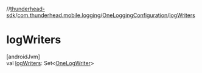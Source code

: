 //[thunderhead-sdk](../../../index.md)/[com.thunderhead.mobile.logging](../index.md)/[OneLoggingConfiguration](index.md)/[logWriters](log-writers.md)

# logWriters

[androidJvm]\
val [logWriters](log-writers.md): Set<[OneLogWriter](../-one-log-writer/index.md)>

